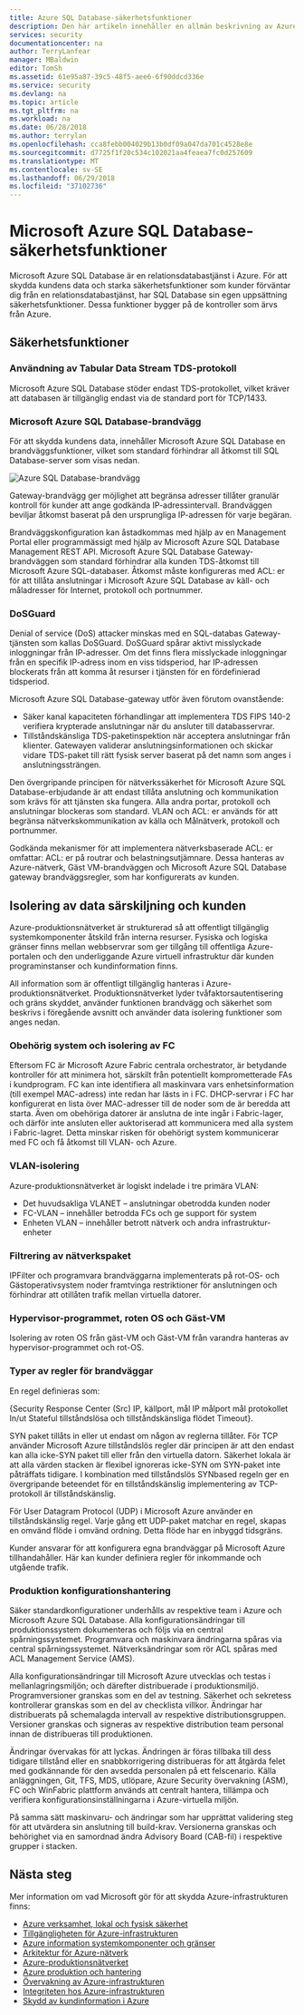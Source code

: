```yaml
---
title: Azure SQL Database-säkerhetsfunktioner
description: Den här artikeln innehåller en allmän beskrivning av Azure SQL Database skyddar kundens data i Azure.
services: security
documentationcenter: na
author: TerryLanfear
manager: MBaldwin
editor: TomSh
ms.assetid: 61e95a87-39c5-48f5-aee6-6f90ddcd336e
ms.service: security
ms.devlang: na
ms.topic: article
ms.tgt_pltfrm: na
ms.workload: na
ms.date: 06/28/2018
ms.author: terrylan
ms.openlocfilehash: cca8febb004029b13b0df09a047da701c4528e8e
ms.sourcegitcommit: d7725f1f20c534c102021aa4feaea7fc0d257609
ms.translationtype: MT
ms.contentlocale: sv-SE
ms.lasthandoff: 06/29/2018
ms.locfileid: "37102736"
---
```

# <a name="microsoft-azure-sql-database-security-features"></a>Microsoft Azure SQL Database-säkerhetsfunktioner    
Microsoft Azure SQL Database är en relationsdatabastjänst i Azure. För att skydda kundens data och starka säkerhetsfunktioner som kunder förväntar dig från en relationsdatabastjänst, har SQL Database sin egen uppsättning säkerhetsfunktioner. Dessa funktioner bygger på de kontroller som ärvs från Azure.

## <a name="security-capabilities"></a>Säkerhetsfunktioner

### <a name="usage-of-tabular-data-stream-tds-protocol"></a>Användning av Tabular Data Stream TDS-protokoll
Microsoft Azure SQL Database stöder endast TDS-protokollet, vilket kräver att databasen är tillgänglig endast via de standard port för TCP/1433.

### <a name="microsoft-azure-sql-database-firewall"></a>Microsoft Azure SQL Database-brandvägg
För att skydda kundens data, innehåller Microsoft Azure SQL Database en brandväggsfunktioner, vilket som standard förhindrar all åtkomst till SQL Database-server som visas nedan.

![Azure SQL Database-brandvägg][1]

Gateway-brandvägg ger möjlighet att begränsa adresser tillåter granulär kontroll för kunder att ange godkända IP-adressintervall. Brandväggen beviljar åtkomst baserat på den ursprungliga IP-adressen för varje begäran.

Brandväggskonfiguration kan åstadkommas med hjälp av en Management Portal eller programmässigt med hjälp av Microsoft Azure SQL Database Management REST API. Microsoft Azure SQL Database Gateway-brandväggen som standard förhindrar alla kunden TDS-åtkomst till Microsoft Azure SQL-databaser. Åtkomst måste konfigureras med ACL: er för att tillåta anslutningar i Microsoft Azure SQL Database av käll- och måladresser för Internet, protokoll och portnummer.

### <a name="dosguard"></a>DoSGuard
Denial of service (DoS) attacker minskas med en SQL-databas Gateway-tjänsten som kallas DoSGuard. DoSGuard spårar aktivt misslyckade inloggningar från IP-adresser. Om det finns flera misslyckade inloggningar från en specifik IP-adress inom en viss tidsperiod, har IP-adressen blockerats från att komma åt resurser i tjänsten för en fördefinierad tidsperiod.

Microsoft Azure SQL Database-gateway utför även förutom ovanstående:

- Säker kanal kapaciteten förhandlingar att implementera TDS FIPS 140-2 verifiera krypterade anslutningar när du ansluter till databasservrar.
- Tillståndskänsliga TDS-paketinspektion när acceptera anslutningar från klienter. Gatewayen validerar anslutningsinformationen och skickar vidare TDS-paket till rätt fysisk server baserat på det namn som anges i anslutningssträngen.

Den övergripande principen för nätverkssäkerhet för Microsoft Azure SQL Database-erbjudande är att endast tillåta anslutning och kommunikation som krävs för att tjänsten ska fungera. Alla andra portar, protokoll och anslutningar blockeras som standard. VLAN och ACL: er används för att begränsa nätverkskommunikation av källa och Målnätverk, protokoll och portnummer.

Godkända mekanismer för att implementera nätverksbaserade ACL: er omfattar: ACL: er på routrar och belastningsutjämnare. Dessa hanteras av Azure-nätverk, Gäst VM-brandväggen och Microsoft Azure SQL Database gateway brandväggsregler, som har konfigurerats av kunden.

## <a name="data-segregation-and-customer-isolation"></a>Isolering av data särskiljning och kunden
Azure-produktionsnätverket är strukturerad så att offentligt tillgänglig systemkomponenter åtskild från interna resurser. Fysiska och logiska gränser finns mellan webbservrar som ger tillgång till offentliga Azure-portalen och den underliggande Azure virtuell infrastruktur där kunden programinstanser och kundinformation finns.

All information som är offentligt tillgänglig hanteras i Azure-produktionsnätverket. Produktionsnätverket lyder tvåfaktorsautentisering och gräns skyddet, använder funktionen brandvägg och säkerhet som beskrivs i föregående avsnitt och använder data isolering funktioner som anges nedan.

### <a name="unauthorized-systems-and-isolation-of-fc"></a>Obehörig system och isolering av FC
Eftersom FC är Microsoft Azure Fabric centrala orchestrator, är betydande kontroller för att minimera hot, särskilt från potentiellt komprometterade FAs i kundprogram. FC kan inte identifiera all maskinvara vars enhetsinformation (till exempel MAC-adress) inte redan har lästs in i FC. DHCP-servrar i FC har konfigurerat en lista över MAC-adresser till de noder som de är beredda att starta. Även om obehöriga datorer är anslutna de inte ingår i Fabric-lager, och därför inte ansluten eller auktoriserad att kommunicera med alla system i Fabric-lagret. Detta minskar risken för obehörigt system kommunicerar med FC och få åtkomst till VLAN- och Azure.

### <a name="vlan-isolation"></a>VLAN-isolering
Azure-produktionsnätverket är logiskt indelade i tre primära VLAN:

- Det huvudsakliga VLANET – anslutningar obetrodda kunden noder
- FC-VLAN – innehåller betrodda FCs och ge support för system
- Enheten VLAN – innehåller betrott nätverk och andra infrastruktur-enheter

### <a name="packet-filtering"></a>Filtrering av nätverkspaket
IPFilter och programvara brandväggarna implementerats på rot-OS- och Gästoperativsystem noder framtvinga restriktioner för anslutningen och förhindrar att otillåten trafik mellan virtuella datorer.

### <a name="hypervisor-root-os-and-guest-vms"></a>Hypervisor-programmet, roten OS och Gäst-VM
Isolering av roten OS från gäst-VM och Gäst-VM från varandra hanteras av hypervisor-programmet och rot-OS.

### <a name="types-of-rules-on-firewalls"></a>Typer av regler för brandväggar
En regel definieras som:

{Security Response Center (Src) IP, källport, mål IP målport mål protokollet In/ut Stateful tillståndslösa och tillståndskänsliga flödet Timeout}.

SYN paket tillåts in eller ut endast om någon av reglerna tillåter. För TCP använder Microsoft Azure tillståndslös regler där principen är att den endast kan alla icke-SYN paket till eller från den virtuella datorn. Säkerhet lokala är att alla värden stacken är flexibel ignoreras icke-SYN om SYN-paket inte påträffats tidigare. I kombination med tillståndslös SYNbased regeln ger en övergripande beteendet för en tillståndskänslig implementering av TCP-protokoll är tillståndskänslig.

För User Datagram Protocol (UDP) i Microsoft Azure använder en tillståndskänslig regel. Varje gång ett UDP-paket matchar en regel, skapas en omvänd flöde i omvänd ordning. Detta flöde har en inbyggd tidsgräns.

Kunder ansvarar för att konfigurera egna brandväggar på Microsoft Azure tillhandahåller. Här kan kunder definiera regler för inkommande och utgående trafik.

### <a name="production-configuration-management"></a>Produktion konfigurationshantering
Säker standardkonfigurationer underhålls av respektive team i Azure och Microsoft Azure SQL Database. Alla konfigurationsändringar till produktionssystem dokumenteras och följs via en central spårningssystemet. Programvara och maskinvara ändringarna spåras via central spårningssystemet. Nätverksändringar som rör ACL spåras med ACL Management Service (AMS).

Alla konfigurationsändringar till Microsoft Azure utvecklas och testas i mellanlagringsmiljön; och därefter distribuerade i produktionsmiljö. Programversioner granskas som en del av testning. Säkerhet och sekretess kontrollerar granskas som en del av checklista villkor. Ändringar har distribuerats på schemalagda intervall av respektive distributionsgruppen. Versioner granskas och signeras av respektive distribution team personal innan de distribueras till produktionen.

Ändringar övervakas för att lyckas. Ändringen är föras tillbaka till dess tidigare tillstånd eller en snabbkorrigering distribueras för att åtgärda felet med godkännande för den avsedda personalen på ett felscenario. Källa anläggningen, Git, TFS, MDS, utlöpare, Azure Security övervakning (ASM), FC och WinFabric plattform används att centralt hantera, tillämpa och verifiera konfigurationsinställningarna i Azure-virtuella miljön.

På samma sätt maskinvaru- och ändringar som har upprättat validering steg för att utvärdera sin anslutning till build-krav. Versionerna granskas och behörighet via en samordnad ändra Advisory Board (CAB-fil) i respektive grupper i stacken.

## <a name="next-steps"></a>Nästa steg
Mer information om vad Microsoft gör för att skydda Azure-infrastrukturen finns:

- [Azure verksamhet, lokal och fysisk säkerhet](azure-physical-security.md)
- [Tillgängligheten för Azure-infrastrukturen](azure-infrastructure-availability.md)
- [Azure information systemkomponenter och gränser](azure-infrastructure-components.md)
- [Arkitektur för Azure-nätverk](azure-infrastructure-network.md)
- [Azure-produktionsnätverket](azure-production-network.md)
- [Azure produktion och hantering](azure-infrastructure-operations.md)
- [Övervakning av Azure-infrastrukturen](azure-infrastructure-monitoring.md)
- [Integriteten hos Azure-infrastrukturen](azure-infrastructure-integrity.md)
- [Skydd av kundinformation i Azure](azure-protection-of-customer-data.md)

<!--Image references-->
[1]: ./media/azure-infrastructure-sql/sql-database-firewall.png

